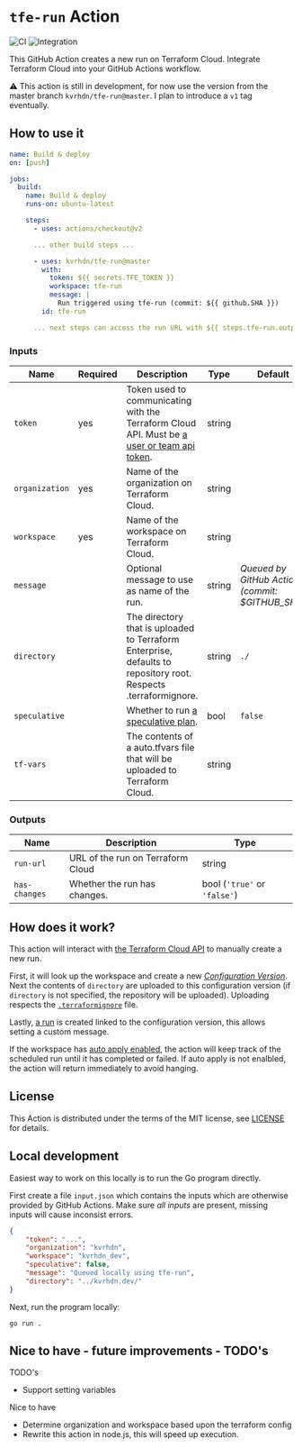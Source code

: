 # `tfe-run` Action

![CI](https://github.com/kvrhdn/tfe-run/workflows/CI/badge.svg)
![Integration](https://github.com/kvrhdn/tfe-run/workflows/Integration/badge.svg)

This GitHub Action creates a new run on Terraform Cloud. Integrate Terraform Cloud into your GitHub Actions workflow.

⚠️ This action is still in development, for now use the version from the master branch `kvrhdn/tfe-run@master`. I plan to introduce a `v1` tag eventually.

## How to use it

```yaml
name: Build & deploy
on: [push]

jobs:
  build:
    name: Build & deploy
    runs-on: ubuntu-latest

    steps:
      - uses: actions/checkout@v2

      ... other build steps ...

      - uses: kvrhdn/tfe-run@master
        with:
          token: ${{ secrets.TFE_TOKEN }}
          workspace: tfe-run
          message: |
            Run triggered using tfe-run (commit: ${{ github.SHA }})
        id: tfe-run

      ... next steps can access the run URL with ${{ steps.tfe-run.outputs.run-url }}
```

### Inputs

Name           | Required | Description                                                                                                     | Type   | Default
---------------|----------|-----------------------------------------------------------------------------------------------------------------|--------|--------
`token`        | yes      | Token used to communicating with the Terraform Cloud API. Must be [a user or team api token][tfe-tokens].       | string | 
`organization` | yes      | Name of the organization on Terraform Cloud.                                                                    | string |
`workspace`    | yes      | Name of the workspace on Terraform Cloud.                                                                       | string |
`message`      |          | Optional message to use as name of the run.                                                                     | string | _Queued by GitHub Actions (commit: $GITHUB_SHA)_
`directory`    |          | The directory that is uploaded to Terraform Enterprise, defaults to repository root. Respects .terraformignore. | string | `./`
`speculative`  |          | Whether to run [a speculative plan][tfe-speculative-plan].                                                      | bool   | `false`
`tf-vars`      |          | The contents of a auto.tfvars file that will be uploaded to Terraform Cloud.                                    | string |

[tfe-tokens]: https://www.terraform.io/docs/cloud/users-teams-organizations/api-tokens.html
[tfe-speculative-plan]: https://www.terraform.io/docs/cloud/run/index.html#speculative-plans

### Outputs

Name          | Description                       | Type
--------------|-----------------------------------|-----
`run-url`     | URL of the run on Terraform Cloud | string
`has-changes` | Whether the run has changes.      | bool (`'true'` or `'false'`)

## How does it work?

This action will interact with [the Terraform Cloud API][tf-cloud-api] to manually create a new run.

First, it will look up the workspace and create a new [_Configuration Version_][tfe-api-configuration-version]. Next the contents of `directory` are uploaded to this configuration version (if `directory` is not specified, the repository will be uploaded). Uploading respects the [`.terraformignore`][terraformignore] file.

Lastly, [a run][tfe-api-run] is created linked to the configuration version, this allows setting a custom message.

If the workspace has [auto apply enabled][tfe-auto-apply], the action will keep track of the scheduled run until it has completed or failed. If auto apply is not enalbled, the action will return immediately to avoid hanging.

[tf-cloud-api]: https://www.terraform.io/docs/cloud/run/api.html
[tfe-api-configuration-version]: https://www.terraform.io/docs/cloud/api/configuration-versions.html
[tfe-api-run]: https://www.terraform.io/docs/cloud/api/run.html
[terraformignore]: https://www.terraform.io/docs/backends/types/remote.html#excluding-files-from-upload-with-terraformignore
[tfe-auto-apply]: https://www.terraform.io/docs/cloud/workspaces/settings.html#auto-apply-and-manual-apply

## License

This Action is distributed under the terms of the MIT license, see [LICENSE](./LICENSE) for details.

## Local development

Easiest way to work on this locally is to run the Go program directly.

First create a file `input.json` which contains the inputs which are otherwise provided by GitHub Actions. Make sure _all inputs_ are present, missing inputs will cause inconsist errors.

```json
{
    "token": "...",
    "organization": "kvrhdn",
    "workspace": "kvrhdn_dev",
    "speculative": false,
    "message": "Queued locally using tfe-run",
    "directory": "../kvrhdn.dev/"
}
```

Next, run the program locally:

```
go run .
```

## Nice to have - future improvements - TODO's

TODO's

- Support setting variables

Nice to have

- Determine organization and workspace based upon the terraform config
- Rewrite this action in node.js, this will speed up execution.
